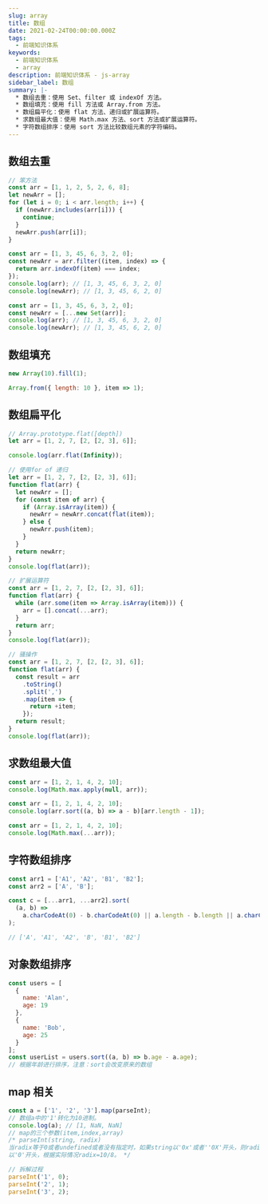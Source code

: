 ```yaml
---
slug: array
title: 数组
date: 2021-02-24T00:00:00.000Z
tags:
  - 前端知识体系
keywords:
  - 前端知识体系
  - array
description: 前端知识体系 - js-array
sidebar_label: 数组
summary: |-
  * 数组去重：使用 Set、filter 或 indexOf 方法。
  * 数组填充：使用 fill 方法或 Array.from 方法。
  * 数组扁平化：使用 flat 方法、递归或扩展运算符。
  * 求数组最大值：使用 Math.max 方法、sort 方法或扩展运算符。
  * 字符数组排序：使用 sort 方法比较数组元素的字符编码。
---
```


## 数组去重

<Tabs>
  <TabItem value="方法1" label="方法1">

```js
// 笨方法
const arr = [1, 1, 2, 5, 2, 6, 8];
let newArr = [];
for (let i = 0; i < arr.length; i++) {
  if (newArr.includes(arr[i])) {
    continue;
  }
  newArr.push(arr[i]);
}
```

</TabItem>
  <TabItem value="方法2" label="方法2">

```js
const arr = [1, 3, 45, 6, 3, 2, 0];
const newArr = arr.filter((item, index) => {
  return arr.indexOf(item) === index;
});
console.log(arr); // [1, 3, 45, 6, 3, 2, 0]
console.log(newArr); // [1, 3, 45, 6, 2, 0]
```

</TabItem>
  <TabItem value="方法3" label="方法3">

```js
const arr = [1, 3, 45, 6, 3, 2, 0];
const newArr = [...new Set(arr)];
console.log(arr); // [1, 3, 45, 6, 3, 2, 0]
console.log(newArr); // [1, 3, 45, 6, 2, 0]
```

  </TabItem>
</Tabs>

## 数组填充

```js
new Array(10).fill(1);

Array.from({ length: 10 }, item => 1);
```

## 数组扁平化

<Tabs>
  <TabItem value="方法1" label="方法1">

```js
// Array.prototype.flat([depth])
let arr = [1, 2, 7, [2, [2, 3], 6]];

console.log(arr.flat(Infinity));
```

</TabItem>
  <TabItem value="方法2" label="方法2">

```js
// 使用for of 递归
let arr = [1, 2, 7, [2, [2, 3], 6]];
function flat(arr) {
  let newArr = [];
  for (const item of arr) {
    if (Array.isArray(item)) {
      newArr = newArr.concat(flat(item));
    } else {
      newArr.push(item);
    }
  }
  return newArr;
}
console.log(flat(arr));
```

</TabItem>
  <TabItem value="方法3" label="方法3">

```js
// 扩展运算符
const arr = [1, 2, 7, [2, [2, 3], 6]];
function flat(arr) {
  while (arr.some(item => Array.isArray(item))) {
    arr = [].concat(...arr);
  }
  return arr;
}
console.log(flat(arr));
```

</TabItem>
  <TabItem value="方法4" label="方法4">

```js
// 骚操作
const arr = [1, 2, 7, [2, [2, 3], 6]];
function flat(arr) {
  const result = arr
    .toString()
    .split(',')
    .map(item => {
      return +item;
    });
  return result;
}
console.log(flat(arr));
```

</TabItem>
</Tabs>

## 求数组最大值

```js
const arr = [1, 2, 1, 4, 2, 10];
console.log(Math.max.apply(null, arr));
```

```js
const arr = [1, 2, 1, 4, 2, 10];
console.log(arr.sort((a, b) => a - b)[arr.length - 1]);
```

```js
const arr = [1, 2, 1, 4, 2, 10];
console.log(Math.max(...arr));
```

## 字符数组排序

```js
const arr1 = ['A1', 'A2', 'B1', 'B2'];
const arr2 = ['A', 'B'];

const c = [...arr1, ...arr2].sort(
  (a, b) =>
    a.charCodeAt(0) - b.charCodeAt(0) || a.length - b.length || a.charCodeAt(1) - b.charCodeAt(1)
);

// ['A', 'A1', 'A2', 'B', 'B1', 'B2']
```

## 对象数组排序

```js
const users = [
  {
    name: 'Alan',
    age: 19
  },
  {
    name: 'Bob',
    age: 25
  }
];
const userList = users.sort((a, b) => b.age - a.age);
// 根据年龄进行排序，注意：sort会改变原来的数组
```

## map 相关

```js
const a = ['1', '2', '3'].map(parseInt);
// 数组a中的'1'转化为10进制。
console.log(a); // [1, NaN, NaN]
// map的三个参数(item,index,array)
/* parseInt(string, radix)
当radix等于0或者undefined或者没有指定时，如果string以'0x'或者''0X'开头，则radix=16
以'0'开头，根据实际情况radix=10/8。 */

// 拆解过程
parseInt('1', 0);
parseInt('2', 1);
parseInt('3', 2);
```
